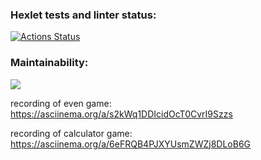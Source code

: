 ### Hexlet tests and linter status:
[![Actions Status](https://github.com/Neon1ine/java-project-61/actions/workflows/hexlet-check.yml/badge.svg)](https://github.com/Neon1ine/java-project-61/actions)

### Maintainability:
<a href="https://codeclimate.com/github/Neon1ine/java-project-61/maintainability"><img src="https://api.codeclimate.com/v1/badges/8f7a5b87c9b2044121c0/maintainability" /></a>

recording of even game:
https://asciinema.org/a/s2kWq1DDIcidOcT0CvrI9Szzs

recording of calculator game:
https://asciinema.org/a/6eFRQB4PJXYUsmZWZj8DLoB6G

